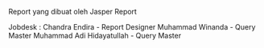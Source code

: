 Report yang dibuat oleh Jasper Report

Jobdesk :
Chandra Endira - Report Designer
Muhammad Winanda - Query Master
Muhammad Adi Hidayatullah - Query Master

